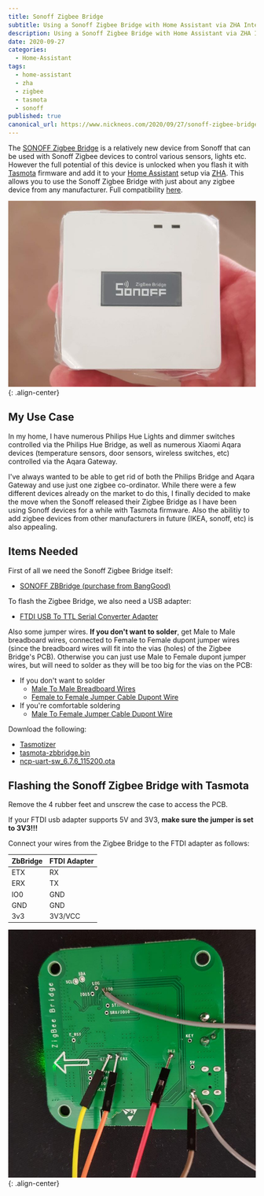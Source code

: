 ```yaml
---
title: Sonoff Zigbee Bridge
subtitle: Using a Sonoff Zigbee Bridge with Home Assistant via ZHA Integration
description: Using a Sonoff Zigbee Bridge with Home Assistant via ZHA Integration
date: 2020-09-27
categories:
  - Home-Assistant
tags:
  - home-assistant 
  - zha
  - zigbee
  - tasmota
  - sonoff
published: true
canonical_url: https://www.nickneos.com/2020/09/27/sonoff-zigbee-bridge/
---
```


The <a target='_blank' href='https://www.banggood.com/SONOFF-ZBBridge-Smart-Bridge-Zigbee3_0-APP-Wireless-Remote-Controller-Smart-Home-Bridge-Works-With-Alexa-Google-Home-p-1674754.html?p=0Y26188200826201612A&custlinkid=1294644' title='' >SONOFF Zigbee Bridge</a> is a relatively new device from Sonoff that can be used with Sonoff Zigbee devices to control various sensors, lights etc. However the full potential of this device is unlocked when you flash it with [Tasmota](https://github.com/arendst/Tasmota) firmware and add it to your [Home Assistant](https://www.home-assistant.io/) setup via [ZHA](https://www.home-assistant.io/integrations/zha/). This allows you to use the Sonoff Zigbee Bridge with just about any zigbee device from any manufacturer. Full compatibility [here](https://zigbee.blakadder.com/index.html).

![Sonoff Zigbee Bridge](/img/blog/sonoff-zigbee-bridge.jpg){: .align-center}

## My Use Case

In my home, I have numerous Philips Hue Lights and dimmer switches controlled via the Philips Hue Bridge, as well as numerous Xiaomi Aqara devices (temperature sensors, door sensors, wireless switches, etc) controlled via the Aqara Gateway. 

I've always wanted to be able to get rid of both the Philips Bridge and Aqara Gateway and use just one zigbee co-ordinator. While there were a few different devices already on the market to do this, 
I finally decided to make the move when the Sonoff released their Zigbee Bridge as I have been using Sonoff devices for a while with Tasmota firmware. Also the abilitiy to add zigbee devices from other manufacturers in future (IKEA, sonoff, etc) is also appealing.


## Items Needed

First of all we need the Sonoff Zigbee Bridge itself:

* <a target='_blank' href='https://www.banggood.com/SONOFF-ZBBridge-Smart-Bridge-Zigbee3_0-APP-Wireless-Remote-Controller-Smart-Home-Bridge-Works-With-Alexa-Google-Home-p-1674754.html?p=0Y26188200826201612A&custlinkid=1294644' title='' >SONOFF ZBBridge (purchase from BangGood)</a>

To flash the Zigbee Bridge, we also need a USB adapter:

* <a target='_blank' href='https://www.banggood.com/Geekcreit-FT232RL-FTDI-USB-To-TTL-Serial-Converter-Adapter-Module-Geekcreit-for-Arduino-products-that-work-with-official-Arduino-boards-p-917226.html?p=0Y26188200826201612A&custlinkid=1294645' title='' >FTDI USB To TTL Serial Converter Adapter</a>

Also some jumper wires. **If you don't want to solder**, get Male to Male breadboard wires, connected to Female to Female dupont jumper wires (since the breadboard wires will fit into the vias (holes) of the Zigbee Bridge's PCB). Otherwise you can just use Male to Female dupont jumper wires, but will need to solder as they will be too big for the vias on the PCB:

* If you don't want to solder
  * <a target='_blank' href='https://www.banggood.com/65pcs-Male-To-Male-Breadboard-Wires-Jumper-Cable-Dupont-Wire-Bread-Board-Wires-p-91799.html?p=0Y26188200826201612A&custlinkid=1294650' title='' > Male To Male Breadboard Wires</a>
  * <a target='_blank' href='https://www.banggood.com/40pcs-20cm-Female-to-Female-Jumper-Cable-Dupont-Wire-p-75612.html?p=0Y26188200826201612A&custlinkid=1294655' title='' >Female to Female Jumper Cable Dupont Wire</a>
* If you're comfortable soldering
  * <a target='_blank' href='https://www.banggood.com/40pcs-20cm-Male-To-Female-Jumper-Cable-Dupont-Wire-p-973822.html?p=0Y26188200826201612A&custlinkid=1294654' title='' >Male To Female Jumper Cable Dupont Wire</a>

Download the following:

* [Tasmotizer](https://github.com/tasmota/tasmotizer/releases) 
* [tasmota-zbbridge.bin](http://thehackbox.org/tasmota/release/tasmota-zbbridge.bin)
* [ncp-uart-sw_6.7.6_115200.ota](https://github.com/arendst/Tasmota/tree/development/tools/*fw_zbbridge) 

## Flashing the Sonoff Zigbee Bridge with Tasmota

Remove the 4 rubber feet and unscrew the case to access the PCB.

If your FTDI usb adapter supports 5V and 3V3, **make sure the jumper is set to 3V3!!!**

Connect your wires from the Zigbee Bridge to the FTDI adapter as follows:

| ZbBridge | FTDI Adapter |
| -------- | ------------ |
| ETX      | RX           |
| ERX      | TX           |
| IO0      | GND          |
| GND      | GND          |
| 3v3      | 3V3/VCC      |

![Sonoff Zigbee Bridge Wires](/img/blog/sonoff-zigbee-wires.jpg){: .align-center}


